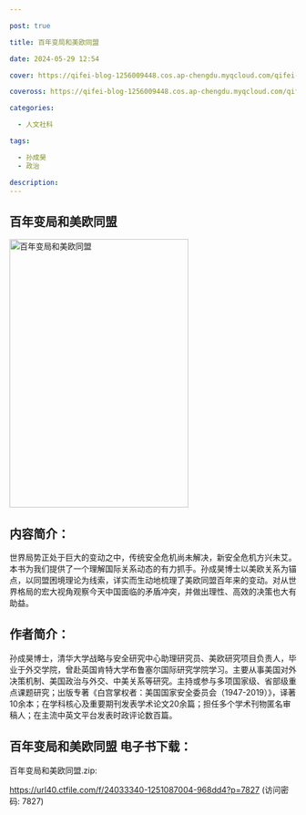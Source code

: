 ```yaml
---

post: true

title: 百年变局和美欧同盟

date: 2024-05-29 12:54

cover: https://qifei-blog-1256009448.cos.ap-chengdu.myqcloud.com/qifei-blog/65ab93b7871b83018ab05677.jpg

coveross: https://qifei-blog-1256009448.cos.ap-chengdu.myqcloud.com/qifei-blog/65ab93b7871b83018ab05677.jpg

categories:

  - 人文社科

tags:

  - 孙成昊
  - 政治

description:
---
```


## 百年变局和美欧同盟
<img alt="百年变局和美欧同盟 " class="aligncenter loaded" data-was-processed="true" decoding="async" fetchpriority="high" height="471" src="https://qifei-blog-1256009448.cos.ap-chengdu.myqcloud.com/qifei-blog/65ab93b7871b83018ab05677.jpg" style="cursor: zoom-in;" width="314"/>

## 内容简介：

世界局势正处于巨大的变动之中，传统安全危机尚未解决，新安全危机方兴未艾。本书为我们提供了一个理解国际关系动态的有力抓手。孙成昊博士以美欧关系为锚点，以同盟困境理论为线索，详实而生动地梳理了美欧同盟百年来的变动。对从世界格局的宏大视角观察今天中国面临的矛盾冲突，并做出理性、高效的决策也大有助益。

## 作者简介：

孙成昊博士，清华大学战略与安全研究中心助理研究员、美欧研究项目负责人，毕业于外交学院，曾赴英国肯特大学布鲁塞尔国际研究学院学习。主要从事美国对外决策机制、美国政治与外交、中美关系等研究。主持或参与多项国家级、省部级重点课题研究；出版专著《白宫掌权者：美国国家安全委员会（1947-2019）》，译著10余本；在学科核心及重要期刊发表学术论文20余篇；担任多个学术刊物匿名审稿人；在主流中英文平台发表时政评论数百篇。

## 百年变局和美欧同盟 电子书下载：

百年变局和美欧同盟.zip: 

https://url40.ctfile.com/f/24033340-1251087004-968dd4?p=7827 (访问密码: 7827)
